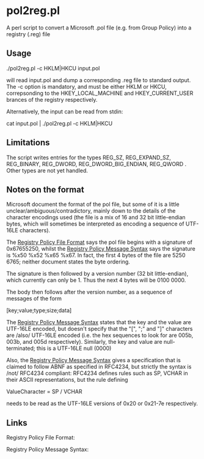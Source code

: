 # pol2reg.pl

A perl script to convert a Microsoft .pol file (e.g. from Group Policy) into a registry (.reg) file

Usage
-----

./pol2reg.pl -c HKLM|HKCU input.pol

will read input.pol and dump a corresponding .reg file to standard output. The -c option is mandatory, 
and must be either HKLM or HKCU, correpsonding to the HKEY_LOCAL_MACHINE and HKEY_CURRENT_USER brances
of the registry respectively.

Alternatively, the input can be read from stdin:

cat input.pol | ./pol2reg.pl -c HKLM|HKCU

Limitations
-----------
The script writes entries for the types REG_SZ, REG_EXPAND_SZ, REG_BINARY, REG_DWORD, 
REG_DWORD_BIG_ENDIAN, REG_QWORD . Other types are not yet handled.

Notes on the format
-------------------
Microsoft document the format of the pol file, but some of it is a little unclear/ambiguous/contradictory, 
mainly down to the details of the character encodings used (the file is a mix of 16 and 32 bit little-endian
bytes, which will sometimes be interpreted as encoding a sequence of UTF-16LE characters).

The [Registry Policy File Format][1] says the pol file begins with a signature of 0x67655250, whilst the
[Registry Policy Message Syntax][2] says the signature is %x50 %x52 %x65 %x67. In fact, the first 4 bytes 
of the file are 5250 6765; neither document states the byte ordering.

The signature is then followed by a version number (32 bit little-endian), which currently can only be 1. 
Thus the next 4 bytes will be 0100 0000.

The body then follows after the version number, as a sequence of messages of the form

[key;value;type;size;data]

The [Registry Policy Message Syntax][2] states that the key and the value are UTF-16LE encoded, but doesn't
specify that the "[", ";" and "]" characters are /also/ UTF-16LE encoded (i.e. the hex sequences to look 
for are 005b, 003b, and 005d respectively). Similarly, the key and value are null-terminated; this is a 
UTF-16LE null (0000)

Also, the [Registry Policy Message Syntax][2] gives a specification that is claimed to follow ABNF as 
specified in RFC4234, but strictly the syntax is /not/ RFC4234 compliant: RFC4234 defines rules such 
as SP, VCHAR in their ASCII representations, but the rule defining

 ValueCharacter = SP / VCHAR

needs to be read as the UTF-16LE versions of 0x20 or 0x21-7e respectively.

Links
-----
Registry Policy File Format:

[1]: https://msdn.microsoft.com/en-us/library/aa374407(v=vs.85).aspx

Registry Policy Message Syntax:

[2]: https://msdn.microsoft.com/en-us/library/cc232696.aspx
